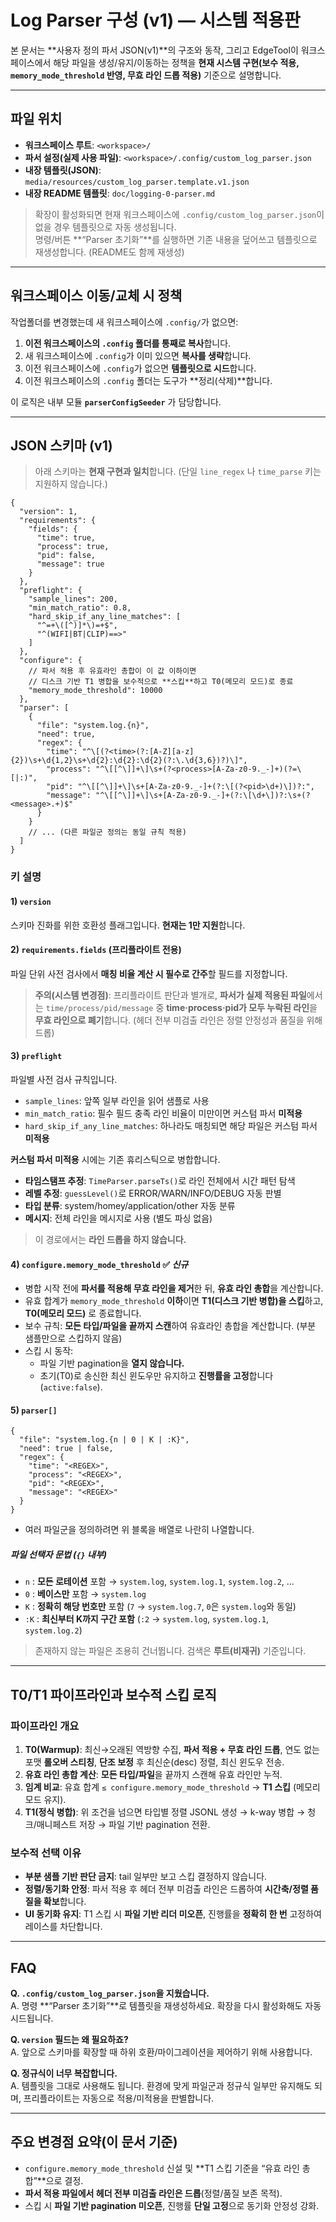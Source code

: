 # Log Parser 구성 (v1) — 시스템 적용판

본 문서는 **사용자 정의 파서 JSON(v1)**의 구조와 동작, 그리고 EdgeTool이 워크스페이스에서 해당 파일을 생성/유지/이동하는 정책을 **현재 시스템 구현(보수 적용, `memory_mode_threshold` 반영, 무효 라인 드롭 적용)** 기준으로 설명합니다.

---

## 파일 위치

- **워크스페이스 루트**: `<workspace>/`
- **파서 설정(실제 사용 파일)**: `<workspace>/.config/custom_log_parser.json`
- **내장 템플릿(JSON)**: `media/resources/custom_log_parser.template.v1.json`
- **내장 README 템플릿**: `doc/logging-0-parser.md`

> 확장이 활성화되면 현재 워크스페이스에 `.config/custom_log_parser.json`이 없을 경우 템플릿으로 자동 생성됩니다.  
> 명령/버튼 **“Parser 초기화”**를 실행하면 기존 내용을 덮어쓰고 템플릿으로 재생성합니다. (README도 함께 재생성)

---

## 워크스페이스 이동/교체 시 정책

작업폴더를 변경했는데 새 워크스페이스에 `.config/`가 없으면:

1) **이전 워크스페이스의 `.config` 폴더를 통째로 복사**합니다.  
2) 새 워크스페이스에 `.config`가 이미 있으면 **복사를 생략**합니다.  
3) 이전 워크스페이스에 `.config`가 없으면 **템플릿으로 시드**합니다.  
4) 이전 워크스페이스의 `.config` 폴더는 도구가 **정리(삭제)**합니다.  

이 로직은 내부 모듈 **`parserConfigSeeder`** 가 담당합니다.

---

## JSON 스키마 (v1)

> 아래 스키마는 **현재 구현과 일치**합니다. (단일 `line_regex` 나 `time_parse` 키는 지원하지 않습니다.)

```jsonc
{
  "version": 1,
  "requirements": {
    "fields": {
      "time": true,
      "process": true,
      "pid": false,
      "message": true
    }
  },
  "preflight": {
    "sample_lines": 200,
    "min_match_ratio": 0.8,
    "hard_skip_if_any_line_matches": [
      "^=+\([^)]*\)=+$",
      "^(WIFI|BT|CLIP)==>"
    ]
  },
  "configure": {
    // 파서 적용 후 유효라인 총합이 이 값 이하이면
    // 디스크 기반 T1 병합을 보수적으로 **스킵**하고 T0(메모리 모드)로 종료
    "memory_mode_threshold": 10000
  },
  "parser": [
    {
      "file": "system.log.{n}",
      "need": true,
      "regex": {
        "time": "^\[(?<time>(?:[A-Z][a-z]{2})\s+\d{1,2}\s+\d{2}:\d{2}:\d{2}(?:\.\d{3,6})?)\]",
        "process": "^\[[^\]]+\]\s+(?<process>[A-Za-z0-9._-]+)(?=\[|:)",
        "pid": "^\[[^\]]+\]\s+[A-Za-z0-9._-]+(?:\[(?<pid>\d+)\])?:",
        "message": "^\[[^\]]+\]\s+[A-Za-z0-9._-]+(?:\[\d+\])?:\s+(?<message>.+)$"
      }
    }
    // ... (다른 파일군 정의는 동일 규칙 적용)
  ]
}
```

### 키 설명

#### 1) `version`
스키마 진화를 위한 호환성 플래그입니다. **현재는 1만 지원**합니다.

#### 2) `requirements.fields` (프리플라이트 전용)
파일 단위 사전 검사에서 **매칭 비율 계산 시 필수로 간주**할 필드를 지정합니다.  
> **주의(시스템 변경점)**: 프리플라이트 판단과 별개로, **파서가 실제 적용된 파일**에서는
> `time/process/pid/message` 중 **time·process·pid가 모두 누락된 라인**을 **무효 라인으로 폐기**합니다.
> (헤더 전부 미검출 라인은 정렬 안정성과 품질을 위해 드롭)

#### 3) `preflight`
파일별 사전 검사 규칙입니다.
- `sample_lines`: 앞쪽 일부 라인을 읽어 샘플로 사용
- `min_match_ratio`: 필수 필드 충족 라인 비율이 미만이면 커스텀 파서 **미적용**
- `hard_skip_if_any_line_matches`: 하나라도 매칭되면 해당 파일은 커스텀 파서 **미적용**

**커스텀 파서 미적용** 시에는 기존 휴리스틱으로 병합합니다.
- **타임스탬프 추정**: `TimeParser.parseTs()`로 라인 전체에서 시간 패턴 탐색
- **레벨 추정**: `guessLevel()`로 ERROR/WARN/INFO/DEBUG 자동 판별
- **타입 분류**: system/homey/application/other 자동 분류
- **메시지**: 전체 라인을 메시지로 사용 (별도 파싱 없음)
> 이 경로에서는 **라인 드롭을 하지 않습니다.**

#### 4) `configure.memory_mode_threshold`  ✅ *신규*
- 병합 시작 전에 **파서를 적용해 무효 라인을 제거**한 뒤, **유효 라인 총합**을 계산합니다.
- 유효 합계가 `memory_mode_threshold` **이하**이면 **T1(디스크 기반 병합)을 스킵**하고, **T0(메모리 모드)** 로 종료합니다.
- 보수 규칙: **모든 타입/파일을 끝까지 스캔**하여 유효라인 총합을 계산합니다. (부분 샘플만으로 스킵하지 않음)
- 스킵 시 동작:
  - 파일 기반 pagination을 **열지 않습니다.**
  - 초기(T0)로 송신한 최신 윈도우만 유지하고 **진행률을 고정**합니다(`active:false`).

#### 5) `parser[]`
```jsonc
{
  "file": "system.log.{n | 0 | K | :K}",
  "need": true | false,
  "regex": {
    "time": "<REGEX>",
    "process": "<REGEX>",
    "pid": "<REGEX>",
    "message": "<REGEX>"
  }
}
```
- 여러 파일군을 정의하려면 위 블록을 배열로 나란히 나열합니다.

##### 파일 선택자 문법 (`{}` 내부)
- `n`  : **모든 로테이션** 포함 → `system.log`, `system.log.1`, `system.log.2`, …  
- `0`  : **베이스만** 포함 → `system.log`  
- `K`  : **정확히 해당 번호만** 포함 (`7` → `system.log.7`, `0`은 `system.log`와 동일)  
- `:K` : **최신부터 K까지 구간 포함** (`:2` → `system.log`, `system.log.1`, `system.log.2`)  
> 존재하지 않는 파일은 조용히 건너뜁니다. 검색은 **루트(비재귀)** 기준입니다.

---

## T0/T1 파이프라인과 보수적 스킵 로직

### 파이프라인 개요
1. **T0(Warmup)**: 최신→오래된 역방향 수집, **파서 적용 + 무효 라인 드롭**, 연도 없는 포맷 **롤오버 스티칭**, **단조 보정** 후 최신순(desc) 정렬, 최신 윈도우 전송.  
2. **유효 라인 총합 계산**: **모든 타입/파일**을 끝까지 스캔해 유효 라인만 누적.  
3. **임계 비교**: 유효 합계 `≤ configure.memory_mode_threshold` → **T1 스킵** (메모리 모드 유지).  
4. **T1(정식 병합)**: 위 조건을 넘으면 타입별 정렬 JSONL 생성 → k-way 병합 → 청크/매니페스트 저장 → 파일 기반 pagination 전환.

### 보수적 선택 이유
- **부분 샘플 기반 판단 금지**: tail 일부만 보고 스킵 결정하지 않습니다.  
- **정렬/동기화 안정**: 파서 적용 후 헤더 전부 미검출 라인은 드롭하여 **시간축/정렬 품질을 확보**합니다.  
- **UI 동기화 유지**: T1 스킵 시 **파일 기반 리더 미오픈**, 진행률을 **정확히 한 번** 고정하여 레이스를 차단합니다.

---

## FAQ

**Q. `.config/custom_log_parser.json`을 지웠습니다.**  
A. 명령 **“Parser 초기화”**로 템플릿을 재생성하세요. 확장을 다시 활성화해도 자동 시드됩니다.

**Q. `version` 필드는 왜 필요하죠?**  
A. 앞으로 스키마를 확장할 때 하위 호환/마이그레이션을 제어하기 위해 사용합니다.

**Q. 정규식이 너무 복잡합니다.**  
A. 템플릿을 그대로 사용해도 됩니다. 환경에 맞게 파일군과 정규식 일부만 유지해도 되며, 프리플라이트는 자동으로 적용/미적용을 판별합니다.

---

## 주요 변경점 요약(이 문서 기준)
- `configure.memory_mode_threshold` 신설 및 **T1 스킵 기준을 “유효 라인 총합”**으로 결정.  
- **파서 적용 파일에서 헤더 전부 미검출 라인은 드롭**(정렬/품질 보존 목적).  
- 스킵 시 **파일 기반 pagination 미오픈**, 진행률 **단일 고정**으로 동기화 안정성 강화.